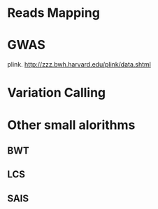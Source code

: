 # Reads Mapping

# GWAS
plink. http://zzz.bwh.harvard.edu/plink/data.shtml


# Variation Calling


# Other small alorithms
## BWT
## LCS
## SAIS
